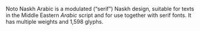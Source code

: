 Noto Naskh Arabic is a modulated (“serif”) Naskh design, suitable for texts in the Middle Eastern _Arabic_ script and for use together with serif fonts. It has multiple weights and 1,598 glyphs.